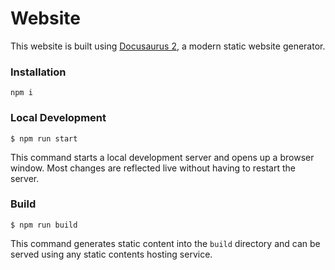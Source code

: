 # Website

This website is built using [Docusaurus 2](https://docusaurus.io/), a modern static website generator.

### Installation

```
npm i
```

### Local Development

```
$ npm run start
```

This command starts a local development server and opens up a browser window. Most changes are reflected live without having to restart the server.

### Build

```
$ npm run build
```

This command generates static content into the `build` directory and can be served using any static contents hosting service.
